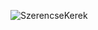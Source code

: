 ![SzerencseKerek](https://user-images.githubusercontent.com/66031693/100269977-aad9e900-2f57-11eb-8c1a-d51f59bfeb18.png)
